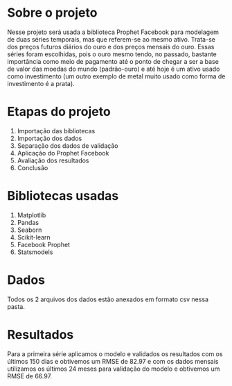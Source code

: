 # Sobre o projeto

Nesse projeto será usada a biblioteca Prophet Facebook para modelagem de duas séries temporais, mas que referem-se ao mesmo ativo. Trata-se dos preços futuros diários do ouro
e dos preços mensais do ouro. Essas séries foram escolhidas, pois o ouro mesmo tendo, no passado, bastante importância como meio de pagamento até o ponto de chegar a ser a base de valor das moedas do mundo (padrão-ouro) e até hoje é um ativo usado como investimento (um outro exemplo de metal muito usado como forma de investimento é a prata).

# Etapas do projeto

1) Importação das bibliotecas
2) Importação dos dados
3) Separação dos dados de validação
4) Aplicação do Prophet Facebook
5) Avaliação dos resultados
6) Conclusão

# Bibliotecas usadas

1) Matplotlib
2) Pandas
3) Seaborn
4) Scikit-learn
5) Facebook Prophet
6) Statsmodels

# Dados
Todos os 2 arquivos dos dados estão anexados em formato csv nessa pasta.

# Resultados
Para a primeira série aplicamos o modelo e validados os resultados com os últimos 150 dias e obtivemos um RMSE de 82.97 e com os dados mensais utilizamos os últimos 24 meses para validação do modelo e obtivemos um RMSE de 66.97.
